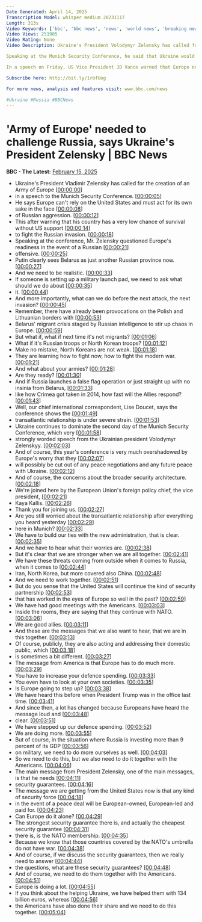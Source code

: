 ```yaml
---
Date Generated: April 14, 2025
Transcription Model: whisper medium 20231117
Length: 313s
Video Keywords: ['bbc', 'bbc news', 'news', 'world news', 'breaking news', 'us news', 'world', 'america', 'usa', 'usa news', 'india news']
Video Views: 251985
Video Rating: None
Video Description: Ukraine's President Volodymyr Zelensky has called for the creation of an "army of Europe" to guard against Russia as he suggested the US may no longer come to the continent's aid.

Speaking at the Munich Security Conference, he said that Ukraine would "never accept deals made behind our backs without our involvement" after US President Donald Trump and Russian President Vladimir Putin agreed to start peace talks.

In a speech on Friday, US Vice President JD Vance warned that Europe needed to "step up in a big way" on defence.

Subscribe here: http://bit.ly/1rbfUog

For more news, analysis and features visit: www.bbc.com/news 

#Ukraine #Russia #BBCNews
---
```


# 'Army of Europe' needed to challenge Russia, says Ukraine's President Zelensky | BBC News
**BBC - The Latest:** [February 15, 2025](https://www.youtube.com/watch?v=AKBkWKl2Xhg)
*  Ukraine's President Vladimir Zelensky has called for the creation of an Army of Europe [[00:00:00](https://www.youtube.com/watch?v=AKBkWKl2Xhg&t=0.0s)]
*  in a speech to the Munich Security Conference. [[00:00:05](https://www.youtube.com/watch?v=AKBkWKl2Xhg&t=5.48s)]
*  He says Europe can't rely on the United States and must act for its own sake in the face [[00:00:08](https://www.youtube.com/watch?v=AKBkWKl2Xhg&t=8.08s)]
*  of Russian aggression. [[00:00:12](https://www.youtube.com/watch?v=AKBkWKl2Xhg&t=12.46s)]
*  This after warning that his country has a very low chance of survival without US support [[00:00:14](https://www.youtube.com/watch?v=AKBkWKl2Xhg&t=14.120000000000001s)]
*  to fight the Russian invasion. [[00:00:18](https://www.youtube.com/watch?v=AKBkWKl2Xhg&t=18.92s)]
*  Speaking at the conference, Mr. Zelensky questioned Europe's readiness in the event of a Russian [[00:00:21](https://www.youtube.com/watch?v=AKBkWKl2Xhg&t=21.28s)]
*  offensive. [[00:00:25](https://www.youtube.com/watch?v=AKBkWKl2Xhg&t=25.88s)]
*  Putin clearly sees Belarus as just another Russian province now. [[00:00:27](https://www.youtube.com/watch?v=AKBkWKl2Xhg&t=27.36s)]
*  And we need to be realistic. [[00:00:33](https://www.youtube.com/watch?v=AKBkWKl2Xhg&t=33.2s)]
*  If someone is setting up a military launch pad, we need to ask what should we do about [[00:00:35](https://www.youtube.com/watch?v=AKBkWKl2Xhg&t=35.28s)]
*  it. [[00:00:44](https://www.youtube.com/watch?v=AKBkWKl2Xhg&t=44.36s)]
*  And more importantly, what can we do before the next attack, the next invasion? [[00:00:45](https://www.youtube.com/watch?v=AKBkWKl2Xhg&t=45.36s)]
*  Remember, there have already been provocations on the Polish and Lithuanian borders with [[00:00:53](https://www.youtube.com/watch?v=AKBkWKl2Xhg&t=53.6s)]
*  Belarus' migrant crisis staged by Russian intelligence to stir up chaos in Europe. [[00:00:59](https://www.youtube.com/watch?v=AKBkWKl2Xhg&t=59.4s)]
*  But what if, what if next time it's not migrants? [[00:01:06](https://www.youtube.com/watch?v=AKBkWKl2Xhg&t=66.6s)]
*  What if it's Russian troops or North Korean troops? [[00:01:12](https://www.youtube.com/watch?v=AKBkWKl2Xhg&t=72.68s)]
*  Make no mistake, North Koreans are not weak. [[00:01:18](https://www.youtube.com/watch?v=AKBkWKl2Xhg&t=78.08s)]
*  They are learning how to fight now, how to fight the modern war. [[00:01:21](https://www.youtube.com/watch?v=AKBkWKl2Xhg&t=81.84s)]
*  And what about your armies? [[00:01:28](https://www.youtube.com/watch?v=AKBkWKl2Xhg&t=88.36s)]
*  Are they ready? [[00:01:30](https://www.youtube.com/watch?v=AKBkWKl2Xhg&t=90.68s)]
*  And if Russia launches a false flag operation or just straight up with no insinia from Belarus, [[00:01:33](https://www.youtube.com/watch?v=AKBkWKl2Xhg&t=93.0s)]
*  like how Crimea got taken in 2014, how fast will the Allies respond? [[00:01:43](https://www.youtube.com/watch?v=AKBkWKl2Xhg&t=103.16s)]
*  Well, our chief international correspondent, Lise Doucet, says the conference shows the [[00:01:49](https://www.youtube.com/watch?v=AKBkWKl2Xhg&t=109.88s)]
*  transatlantic relationship is under severe strain. [[00:01:53](https://www.youtube.com/watch?v=AKBkWKl2Xhg&t=113.88s)]
*  Ukraine continues to dominate the second day of the Munich Security Conference, which very [[00:01:58](https://www.youtube.com/watch?v=AKBkWKl2Xhg&t=118.36s)]
*  strongly worded speech from the Ukrainian president Volodymyr Zelenskyy. [[00:02:03](https://www.youtube.com/watch?v=AKBkWKl2Xhg&t=123.4s)]
*  And of course, this year's conference is very much overshadowed by Europe's worry that they [[00:02:07](https://www.youtube.com/watch?v=AKBkWKl2Xhg&t=127.6s)]
*  will possibly be cut out of any peace negotiations and any future peace with Ukraine. [[00:02:12](https://www.youtube.com/watch?v=AKBkWKl2Xhg&t=132.0s)]
*  And of course, the concerns about the broader security architecture. [[00:02:18](https://www.youtube.com/watch?v=AKBkWKl2Xhg&t=138.44s)]
*  We're joined here by the European Union's foreign policy chief, the vice president, [[00:02:21](https://www.youtube.com/watch?v=AKBkWKl2Xhg&t=141.44s)]
*  Kaya Kallis. [[00:02:26](https://www.youtube.com/watch?v=AKBkWKl2Xhg&t=146.16s)]
*  Thank you for joining us. [[00:02:27](https://www.youtube.com/watch?v=AKBkWKl2Xhg&t=147.16s)]
*  Are you still worried about the transatlantic relationship after everything you heard yesterday [[00:02:29](https://www.youtube.com/watch?v=AKBkWKl2Xhg&t=149.20000000000002s)]
*  here in Munich? [[00:02:33](https://www.youtube.com/watch?v=AKBkWKl2Xhg&t=153.20000000000002s)]
*  We have to build our ties with the new administration, that is clear. [[00:02:35](https://www.youtube.com/watch?v=AKBkWKl2Xhg&t=155.16s)]
*  And we have to hear what their worries are. [[00:02:38](https://www.youtube.com/watch?v=AKBkWKl2Xhg&t=158.64000000000001s)]
*  But it's clear that we are stronger when we are all together. [[00:02:41](https://www.youtube.com/watch?v=AKBkWKl2Xhg&t=161.04000000000002s)]
*  We have these threats coming from outside when it comes to Russia, when it comes to [[00:02:44](https://www.youtube.com/watch?v=AKBkWKl2Xhg&t=164.56s)]
*  Iran, North Korea, but more covered also China. [[00:02:48](https://www.youtube.com/watch?v=AKBkWKl2Xhg&t=168.96s)]
*  And we need to work together. [[00:02:51](https://www.youtube.com/watch?v=AKBkWKl2Xhg&t=171.88s)]
*  But do you sense that the United States will continue the kind of security partnership [[00:02:53](https://www.youtube.com/watch?v=AKBkWKl2Xhg&t=173.72s)]
*  that has worked in the eyes of Europe so well in the past? [[00:02:59](https://www.youtube.com/watch?v=AKBkWKl2Xhg&t=179.76s)]
*  We have had good meetings with the Americans. [[00:03:03](https://www.youtube.com/watch?v=AKBkWKl2Xhg&t=183.96s)]
*  Inside the rooms, they are saying that they continue with NATO. [[00:03:06](https://www.youtube.com/watch?v=AKBkWKl2Xhg&t=186.84s)]
*  We are good allies. [[00:03:11](https://www.youtube.com/watch?v=AKBkWKl2Xhg&t=191.12s)]
*  And these are the messages that we also want to hear, that we are in this together. [[00:03:13](https://www.youtube.com/watch?v=AKBkWKl2Xhg&t=193.12s)]
*  Of course, publicly, they are also acting and addressing their domestic public, which [[00:03:18](https://www.youtube.com/watch?v=AKBkWKl2Xhg&t=198.12s)]
*  is sometimes a bit different. [[00:03:27](https://www.youtube.com/watch?v=AKBkWKl2Xhg&t=207.04000000000002s)]
*  The message from America is that Europe has to do much more. [[00:03:29](https://www.youtube.com/watch?v=AKBkWKl2Xhg&t=209.84s)]
*  You have to increase your defence spending. [[00:03:33](https://www.youtube.com/watch?v=AKBkWKl2Xhg&t=213.52s)]
*  You even have to look at your own societies. [[00:03:35](https://www.youtube.com/watch?v=AKBkWKl2Xhg&t=215.52s)]
*  Is Europe going to step up? [[00:03:38](https://www.youtube.com/watch?v=AKBkWKl2Xhg&t=218.36s)]
*  We have heard this before when President Trump was in the office last time. [[00:03:41](https://www.youtube.com/watch?v=AKBkWKl2Xhg&t=221.2s)]
*  And since then, a lot has changed because Europeans have heard the message loud and [[00:03:48](https://www.youtube.com/watch?v=AKBkWKl2Xhg&t=228.11999999999998s)]
*  clear. [[00:03:51](https://www.youtube.com/watch?v=AKBkWKl2Xhg&t=231.83999999999997s)]
*  We have stepped up our defence spending. [[00:03:52](https://www.youtube.com/watch?v=AKBkWKl2Xhg&t=232.83999999999997s)]
*  We are doing more. [[00:03:55](https://www.youtube.com/watch?v=AKBkWKl2Xhg&t=235.6s)]
*  But of course, in the situation where Russia is investing more than 9 percent of its GDP [[00:03:56](https://www.youtube.com/watch?v=AKBkWKl2Xhg&t=236.6s)]
*  on military, we need to do more ourselves as well. [[00:04:03](https://www.youtube.com/watch?v=AKBkWKl2Xhg&t=243.51999999999998s)]
*  So we need to do this, but we also need to do it together with the Americans. [[00:04:06](https://www.youtube.com/watch?v=AKBkWKl2Xhg&t=246.51999999999998s)]
*  The main message from President Zelensky, one of the main messages, is that he needs [[00:04:11](https://www.youtube.com/watch?v=AKBkWKl2Xhg&t=251.95999999999998s)]
*  security guarantees. [[00:04:16](https://www.youtube.com/watch?v=AKBkWKl2Xhg&t=256.4s)]
*  The message we are getting from the United States now is that any kind of security force [[00:04:18](https://www.youtube.com/watch?v=AKBkWKl2Xhg&t=258.8s)]
*  in the event of a peace deal will be European-owned, European-led and paid for. [[00:04:23](https://www.youtube.com/watch?v=AKBkWKl2Xhg&t=263.92s)]
*  Can Europe do it alone? [[00:04:29](https://www.youtube.com/watch?v=AKBkWKl2Xhg&t=269.08s)]
*  The strongest security guarantee there is, and actually the cheapest security guarantee [[00:04:31](https://www.youtube.com/watch?v=AKBkWKl2Xhg&t=271.2s)]
*  there is, is the NATO membership. [[00:04:35](https://www.youtube.com/watch?v=AKBkWKl2Xhg&t=275.56s)]
*  Because we know that those countries covered by the NATO's umbrella do not have war. [[00:04:38](https://www.youtube.com/watch?v=AKBkWKl2Xhg&t=278.56s)]
*  And of course, if we discuss the security guarantees, then we really need to answer [[00:04:44](https://www.youtube.com/watch?v=AKBkWKl2Xhg&t=284.28s)]
*  the questions, what are these security guarantees? [[00:04:48](https://www.youtube.com/watch?v=AKBkWKl2Xhg&t=288.52s)]
*  And of course, we need to do them together with the Americans. [[00:04:51](https://www.youtube.com/watch?v=AKBkWKl2Xhg&t=291.79999999999995s)]
*  Europe is doing a lot. [[00:04:55](https://www.youtube.com/watch?v=AKBkWKl2Xhg&t=295.59999999999997s)]
*  If you think about the helping Ukraine, we have helped them with 134 billion euros, whereas [[00:04:56](https://www.youtube.com/watch?v=AKBkWKl2Xhg&t=296.59999999999997s)]
*  the Americans have also done their share and we need to do this together. [[00:05:04](https://www.youtube.com/watch?v=AKBkWKl2Xhg&t=304.56s)]
